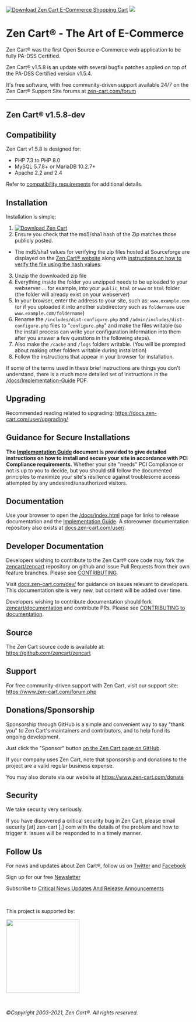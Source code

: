 [![Download Zen Cart E-Commerce Shopping Cart ](https://img.shields.io/sourceforge/dm/zencart.svg)](https://sourceforge.net/projects/zencart/files/latest/download) ![](https://github.com/zencart/zencart/workflows/Zen%20Cart%20Tests/badge.svg?branch=v158)


Zen Cart&reg; - The Art of E-Commerce
===============

Zen Cart&reg; was the first Open Source e-Commerce web application to be fully PA-DSS Certified.

Zen Cart&reg; v1.5.8 is an update with several bugfix patches applied on top of the PA-DSS Certified version v1.5.4.

It's free software, with free community-driven support available 24/7 on the Zen Cart&reg; Support Site forums at [zen-cart.com/forum](https://www.zen-cart.com/forum.php)

--------------------


Zen Cart&reg; v1.5.8-dev
---------------------

Compatibility
-------------
Zen Cart v1.5.8 is designed for:
 * PHP 7.3 to PHP 8.0
 * MySQL 5.7.8+ or MariaDB 10.2.7+
 * Apache 2.2 and 2.4
 
Refer to [compatibility requirements](https://docs.zen-cart.com/user/first_steps/server_requirements/) for additional details.


Installation
------------

Installation is simple:

1. [![Download Zen Cart](https://a.fsdn.com/con/app/sf-download-button)](https://sourceforge.net/projects/zencart/files/latest/download)
2. Ensure you check that the md5/sha1 hash of the Zip matches those publicly posted.
  * The md5/sha1 values for verifying the zip files hosted at Sourceforge are displayed on the [Zen Cart&reg; website](https://www.zen-cart.com/) along with [instructions on how to verify the file using the hash values](https://docs.zen-cart.com/user/installing/installing_misc/#how-to-validate-the-integrity-of-a-downloaded-file-md5-or-sha1-checksums).
3. Unzip the downloaded zip file 
4. Everything inside the folder you unzipped needs to be uploaded to your webserver … for example, into your `public_html` or `www` or `html` folder (the folder will already exist on your webserver)
5. In your browser, enter the address to your site, such as: `www.example.com` (or if you uploaded it into another subdirectory such as `foldername` use `www.example.com/foldername`)
6. Rename the `/includes/dist-configure.php` and `/admin/includes/dist-configure.php` files to "`configure.php`" and make the files writable (so the install process can write your configuration information into them after you answer a few questions in the following steps).
7. Also make the `/cache` and `/logs` folders writable. (You will be prompted about making other folders writable during installation)
8. Follow the instructions that appear in your browser for installation. 

If some of the terms used in these brief instructions are things you don't understand, there is a much more detailed set of instructions in the [/docs/Implementation-Guide](https://www.zen-cart.com/docs/) PDF.

Upgrading
---------
Recommended reading related to upgrading: https://docs.zen-cart.com/user/upgrading/


Guidance for Secure Installations
---------------------------------
__The [Implementation Guide](https://www.zen-cart.com/docs/implementation-guide-v157.pdf) document is provided to give detailed instructions on how to install and secure your site in accordance with PCI Compliance requirements.__ Whether your site "needs" PCI Compliance or not is up to you to decide, but you should still follow the documented principles to maximize your site's resilience against troublesome access attempted by any undesired/unauthorized visitors.


Documentation
-------------
Use your browser to open the [/docs/index.html](https://www.zen-cart.com/docs/index.html) page for links to release documentation and the [Implementation Guide](https://www.zen-cart.com/docs/).  A storeowner documentation repository also exists at [docs.zen-cart.com/user/](https://docs.zen-cart.com/user/). 

Developer Documentation
-----------------------
Developers wishing to contribute to the Zen Cart&reg; core code may fork the [zencart/zencart](https://github.com/zencart/zencart) repository on github and issue Pull Requests from their own feature branches.  Please see [CONTRIBUTING](CONTRIBUTING.md). 

Visit [docs.zen-cart.com/dev/](https://docs.zen-cart.com/dev/) for guidance on issues relevant to developers. This documentation site is very new, but content will be added over time.  

Developers wishing to contribute documentation should fork [zencart/documentation](https://github.com/zencart/documentation) and contribute PRs.  Please see [CONTRIBUTING to documentation](https://github.com/zencart/documentation/blob/master/CONTRIBUTING.md).



Source
------

The Zen Cart source code is available at: https://github.com/zencart/zencart

Support
-------
For free community-driven support with Zen Cart, visit our support site: https://www.zen-cart.com/forum.php


Donations/Sponsorship
---------------------
Sponsorship through GitHub is a simple and convenient way to say "thank you" to Zen Cart's maintainers and contributors, and to help fund its ongoing development.

Just click the "Sponsor" button [on the Zen Cart page on GitHub](https://github.com/zencart/zencart). 

If your company uses Zen Cart, note that sponsorship and donations to the project are a valid regular business expense.

You may also donate via our website at https://www.zen-cart.com/donate


Security
--------
We take security very seriously.

If you have discovered a critical security bug in Zen Cart, please email security [at] zen-cart [.] com with the details of the problem and how to trigger it.  Issues will be responded to in a timely manner.


Follow Us
---------
For news and updates about Zen Cart&reg;, follow us on [Twitter](http://twitter.com/zencart) and [Facebook](http://facebook.com/zencart)

Sign up for our free [Newsletter](http://eepurl.com/bafnNj)

Subscribe to [Critical News Updates And Release Announcements](https://www.zen-cart.com/subscription.php?do=addsubscription&f=2)

&nbsp;  

<p>This project is supported by:</p>
<p>
  <a href="https://www.digitalocean.com/">
    <img src="https://opensource.nyc3.cdn.digitaloceanspaces.com/attribution/assets/SVG/DO_Logo_horizontal_blue.svg" width="201px">
  </a>
</p>

&nbsp;  

*&copy;Copyright 2003-2021, Zen Cart&reg;. All rights reserved.*

